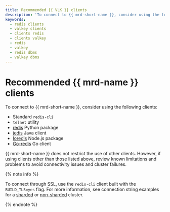```yaml
---
title: Recommended {{ VLK }} clients
description: 'To connect to {{ mrd-short-name }}, consider using the following clients: `redis` Python package, `jedis` Java client, `ioredis` Node.js package, `go-redis` Go client, `telnet`, and `redis-cli`. {{ mrd-short-name }} does not restrict the use of other clients. However, if using clients other than those listed above, review known limitations and problems to avoid connectivity issues and cluster failures.'
keywords:
  - redis clients
  - valkey clients
  - clients redis
  - clients valkey
  - redis
  - valkey
  - redis dbms
  - valkey dbms
---
```


# Recommended {{ mrd-name }} clients

To connect to {{ mrd-short-name }}, consider using the following clients:
* Standard `redis-cli`
* `telnet` utility
* [redis](https://pypi.org/project/redis/) Python package
* [jedis](https://mvnrepository.com/artifact/redis.clients/jedis) Java client
* [Ioredis](https://www.npmjs.com/ioredis) Node.js package
* [Go-redis](https://github.com/go-redis/redis) Go client

{{ mrd-short-name }} does not restrict the use of other clients. However, if using clients other than those listed above, review known limitations and problems to avoid connectivity issues and cluster failures.

{% note info %}

To connect through SSL, use the `redis-cli` client built with the `BUILD_TLS=yes` flag. For more information, see connection string examples for a [sharded](../operations/connect/sharded.md#bash) or [non-sharded](../operations/connect/non-sharded.md#bash) cluster.

{% endnote %}
